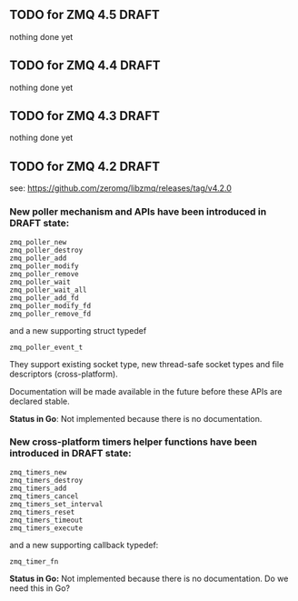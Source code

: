 ## TODO for ZMQ 4.5 DRAFT

nothing done yet

## TODO for ZMQ 4.4 DRAFT

nothing done yet

## TODO for ZMQ 4.3 DRAFT

nothing done yet

## TODO for ZMQ 4.2 DRAFT

see: https://github.com/zeromq/libzmq/releases/tag/v4.2.0

### New poller mechanism and APIs have been introduced in DRAFT state:

    zmq_poller_new
    zmq_poller_destroy
    zmq_poller_add
    zmq_poller_modify
    zmq_poller_remove
    zmq_poller_wait
    zmq_poller_wait_all
    zmq_poller_add_fd
    zmq_poller_modify_fd
    zmq_poller_remove_fd

and a new supporting struct typedef

    zmq_poller_event_t

They support existing socket type, new thread-safe socket types and file
descriptors (cross-platform).

Documentation will be made available in the future before these APIs are
declared stable.

**Status in Go**: Not implemented because there is no documentation.

### New cross-platform timers helper functions have been introduced in DRAFT state:

    zmq_timers_new
    zmq_timers_destroy
    zmq_timers_add
    zmq_timers_cancel
    zmq_timers_set_interval
    zmq_timers_reset
    zmq_timers_timeout
    zmq_timers_execute

and a new supporting callback typedef:

    zmq_timer_fn

**Status in Go:** Not implemented because there is no documentation.
Do we need this in Go?
